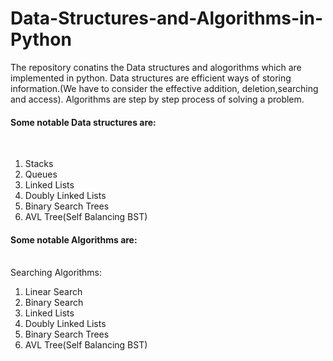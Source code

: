 # Data-Structures-and-Algorithms-in-Python
The repository conatins the Data structures and alogorithms which are implemented in python.
Data structures are efficient ways of storing information.(We have to consider the effective addition, deletion,searching and access).
Algorithms are step by step process of solving a problem.

<h4>Some notable Data structures are:</h4><br>
<ol>
  <li>Stacks</li>
  <li>Queues</li>
  <li>Linked Lists</li>
  <li>Doubly Linked Lists</li>
  <li>Binary Search Trees</li>
  <li>AVL Tree(Self Balancing BST)</li>
</ol>
<h4>Some notable Algorithms are:</h4><br>
Searching Algorithms:<br>
<ol>
  <li>Linear Search</li>
  <li>Binary Search</li>
  <li>Linked Lists</li>
  <li>Doubly Linked Lists</li>
  <li>Binary Search Trees</li>
  <li>AVL Tree(Self Balancing BST)</li>
</ol>
